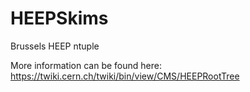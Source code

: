 HEEPSkims
=========

Brussels HEEP ntuple

More information can be found here: https://twiki.cern.ch/twiki/bin/view/CMS/HEEPRootTree
